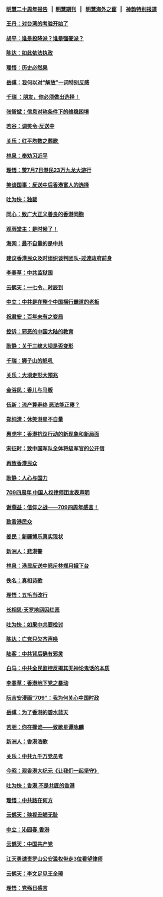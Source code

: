 #### [明慧二十周年报告](https://github.com/gfw-breaker/mh-reports/blob/master/README.md?t=07180736) &nbsp;&nbsp;|&nbsp;&nbsp;[明慧期刊](https://github.com/gfw-breaker/mh-qikan) &nbsp;&nbsp;|&nbsp;&nbsp; [明慧海外之窗](https://github.com/gfw-breaker/mh-news/blob/master/README.md?t=07180736) &nbsp;&nbsp;|&nbsp;&nbsp; [神韵特别报道](https://github.com/gfw-breaker/mh-news/blob/master/shenyun.md?t=07180736) 

#### [王丹：对台湾的考验开始了](../pages/nsc993/n11391258.md?t=07180736) 

#### [胡平：谁是投降派？谁是强硬派？](../pages/nsc993/n11391224.md?t=07180736) 

#### [陈达：如此依法执政](../pages/nsc993/n11388999.md?t=07180736) 

#### [理悟：历史必然果](../pages/nsc993/n11388741.md?t=07180736) 

#### [岳祺：我何以对“解放”一词特别反感](../pages/nsc993/n11385696.md?t=07180736) 

#### [千瑞 ：朋友，你必须做出选择！](../pages/nsc993/n11384949.md?t=07180736) 

#### [张智斌：信息对称条件下的维稳困境](../pages/nsc993/n11384812.md?t=07180736) 

#### [若谷：调笑令‧反送中](../pages/nsc993/n11383745.md?t=07180736) 

#### [关乐：红平均数之葬歌 ](../pages/nsc993/n11383498.md?t=07180736) 

#### [林泉：奉劝习近平](../pages/nsc993/n11383487.md?t=07180736) 

#### [理悟：赞7月7日港民23万九龙大游行](../pages/nsc993/n11383473.md?t=07180736) 

#### [笑谈国事：反送中后香港富人的选择](../pages/nsc993/n11382020.md?t=07180736) 

#### [吐为快：独裁](../pages/nsc993/n11382755.md?t=07180736) 

#### [同心：致广大正义善良的香港同胞](../pages/nsc993/n11382745.md?t=07180736) 

#### [观雨堂主：是时候了！](../pages/nsc993/n11382737.md?t=07180736) 

#### [海网：最不自量的是中共](../pages/nsc993/n11380440.md?t=07180736) 

#### [建议香港民众及时组织谈判团队-过渡政府前身](../pages/nsc993/n11379909.md?t=07180736) 

#### [李春草：中共监狱国](../pages/nsc993/n11378989.md?t=07180736) 

#### [云鹤天：一七令．时辰到](../pages/nsc993/n11379260.md?t=07180736) 

#### [中立：中共是在整个中国横行霸道的老板](../pages/nsc993/n11378382.md?t=07180736) 

#### [祝君安：百年未有之变局](../pages/nsc993/n11378376.md?t=07180736) 

#### [控诉：邪恶的中国大陆的教育](../pages/nsc993/n11378344.md?t=07180736) 

#### [耿静：关于三峡大坝是否变形](../pages/nsc993/n11375879.md?t=07180736) 

#### [千瑞：狮子山的怒吼 ](../pages/nsc993/n11375644.md?t=07180736) 

#### [关乐：大坝走形大预兆](../pages/nsc993/n11375629.md?t=07180736) 

#### [金浴凤：香儿与马贩](../pages/nsc993/n11375580.md?t=07180736) 

#### [伍新：流产算寿终  恶法能正寝？](../pages/nsc993/n11375581.md?t=07180736) 

#### [郑纯清：休笑港星不自量](../pages/nsc993/n11375555.md?t=07180736) 

#### [惠虎宇：香港抗议行动的新现象和新局面](../pages/nsc993/n11375501.md?t=07180736) 

#### [宋征时：致中国军队全体将级军官的公开信](../pages/nsc993/n11373354.md?t=07180736) 

#### [再致香港民众](../pages/nsc993/n11373870.md?t=07180736) 

#### [耿静：人心与国力](../pages/nsc993/n11373759.md?t=07180736) 

#### [709四周年 中国人权律师团发表声明](../pages/nsc993/n11373565.md?t=07180736) 

#### [谢燕益：信仰之战——709四周年感言！](../pages/nsc993/n11373388.md?t=07180736) 

#### [致香港民众](../pages/nsc993/n11373286.md?t=07180736) 

#### [姜民：新疆博乐真实现状](../pages/nsc993/n11371223.md?t=07180736) 

#### [新洲人：悲港警](../pages/nsc993/n11371174.md?t=07180736) 

#### [林泉：港民反送中怒斥林郑月娥下台](../pages/nsc993/n11370676.md?t=07180736) 

#### [佚名：真相诗歌](../pages/nsc993/n11370666.md?t=07180736) 

#### [理悟：五毛当改行](../pages/nsc993/n11369314.md?t=07180736) 

#### [长相思‧天罗地网囚红恶](../pages/nsc993/n11368444.md?t=07180736) 

#### [吐为快：如果中共要检讨](../pages/nsc993/n11368441.md?t=07180736) 

#### [陈达：亡党只欠齐声唤](../pages/nsc993/n11367838.md?t=07180736) 

#### [陆客：中共背后确有邪灵](../pages/nsc993/n11365263.md?t=07180736) 

#### [白马：中共全民监控反揭其无神论鬼话的本质](../pages/nsc993/n11365236.md?t=07180736) 

#### [李春草：香港地下党之暴动](../pages/nsc993/n11365210.md?t=07180736) 

#### [阮吉安漫画“709”：我为何关心中国时政](../pages/nsc993/n11362127.md?t=07180736) 

#### [岳祺：为了香港的碧水蓝天](../pages/nsc993/n11362627.md?t=07180736) 

#### [苦胆：你在撑谁——致歌星谭咏麟](../pages/nsc993/n11361348.md?t=07180736) 

#### [新洲人：香港浩歌](../pages/nsc993/n11361334.md?t=07180736) 

#### [关乐：中共九千万党员考](../pages/nsc993/n11361304.md?t=07180736) 

#### [今昭：观香港大纪元《让我们一起坚守》](../pages/nsc993/n11361244.md?t=07180736) 

#### [吐为快：香港  不是共匪的香港](../pages/nsc993/n11360918.md?t=07180736) 

#### [理悟：中共路在何方](../pages/nsc993/n11360509.md?t=07180736) 

#### [云鹤天：殃视丑陋无耻](../pages/nsc993/n11358872.md?t=07180736) 

#### [中立：沁园春.香港](../pages/nsc993/n11358843.md?t=07180736) 

#### [云鹤天：中国共产党](../pages/nsc993/n11356465.md?t=07180736) 

#### [江天勇谴责罗山公安滥权带走3位看望律师](../pages/nsc993/n11356042.md?t=07180736) 

#### [云鹤天：李文足见王全璋](../pages/nsc993/n11355225.md?t=07180736) 

#### [理悟：党殇日感言](../pages/nsc993/n11354531.md?t=07180736) 

